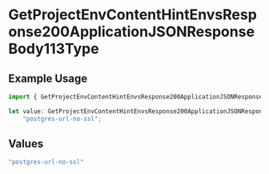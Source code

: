 # GetProjectEnvContentHintEnvsResponse200ApplicationJSONResponseBody113Type

## Example Usage

```typescript
import { GetProjectEnvContentHintEnvsResponse200ApplicationJSONResponseBody113Type } from "@vercel/sdk/models/operations";

let value: GetProjectEnvContentHintEnvsResponse200ApplicationJSONResponseBody113Type =
    "postgres-url-no-ssl";
```

## Values

```typescript
"postgres-url-no-ssl"
```